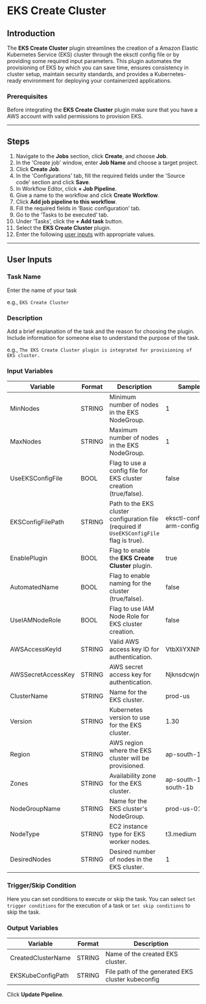 # EKS Create Cluster

## Introduction
The **EKS Create Cluster** plugin streamlines the creation of a Amazon Elastic Kubernetes Service (EKS) cluster through the eksctl config file or by providing some required input parameters. This plugin automates the provisioning of EKS by which you can save time, ensures consistency in cluster setup, maintain security standards, and provides a Kubernetes-ready environment for deploying your containerized applications.

### Prerequisites
Before integrating the **EKS Create Cluster** plugin make sure that you have a AWS account with valid permissions to provision EKS.

---

## Steps
1. Navigate to the **Jobs** section, click **Create**, and choose **Job**.
2. In the 'Create job' window, enter **Job Name** and choose a target project.
3. Click **Create Job**.
4. In the 'Configurations' tab, fill the required fields under the 'Source code' section and click **Save**.
5. In Workflow Editor, click **+ Job Pipeline**.
6. Give a name to the workflow and click **Create Workflow**.
7. Click **Add job pipeline to this workflow**.
8. Fill the required fields in ‘Basic configuration’ tab.
9. Go to the ‘Tasks to be executed’ tab.
10. Under ‘Tasks’, click the **+ Add task** button.
11. Select the **EKS Create Cluster** plugin.
12. Enter the following [user inputs](#user-inputs) with appropriate values.
---

## User Inputs

### Task Name
Enter the name of your task 

e.g., `EKS Create Cluster`

### Description
Add a brief explanation of the task and the reason for choosing the plugin. Include information for someone else to understand the purpose of the task.

e.g., `The EKS Create Cluster plugin is integrated for provisioning of EKS cluster.`

### Input Variables

| Variable                 | Format       | Description | Sample Value |
| ------------------------ | ------------ | ----------- | ------------ |
|   MinNodes               | STRING       | Minimum number of nodes in the EKS NodeGroup.          |      1        |
|   MaxNodes               | STRING       | Maximum number of nodes in the EKS NodeGroup.          |      1        |
|   UseEKSConfigFile       | BOOL         | Flag to use a config file for EKS cluster creation (true/false).    |      false        |
|   EKSConfigFilePath      | STRING       | Path to the EKS cluster configuration file (required if `UseEKSConfigFile` flag is true).|      eksctl-configs/eks-arm-config.yaml        |
|   EnablePlugin           | BOOL         | Flag to enable the **EKS Create Cluster** plugin.      |      true        |
|   AutomatedName          | BOOL         | Flag to enable naming for the cluster (true/false).                  |    false          |
|   UseIAMNodeRole         | BOOL         | Flag to use IAM Node Role for EKS cluster creation.    |    false          |
|   AWSAccessKeyId         | STRING       | Valid AWS access key ID for authentication.            |   VtbXliYXNlNjR2YWx1           |
|   AWSSecretAccessKey     | STRING       | AWS secret access key for authentication.              |   Njknsdcwjnchwjn34nk          |
|   ClusterName            | STRING       | Name for the EKS cluster.                              |   prod-us           |
|   Version                | STRING       | Kubernetes version to use for the EKS cluster.         |    1.30          |
|   Region                 | STRING       | AWS region where the EKS cluster will be provisioned.  |    ap-south-1          |
|   Zones                  | STRING       | Availability zone for the EKS cluster.                 |    ap-south-1a,ap-south-1b          | 
|   NodeGroupName          | STRING       | Name for the EKS cluster's NodeGroup.                  |   prod-us-01           |
|   NodeType               | STRING       | EC2 instance type for EKS worker nodes.                |   t3.medium           |
|   DesiredNodes           | STRING       | Desired number of nodes in the EKS cluster.            |     1         |


### Trigger/Skip Condition
Here you can set conditions to execute or skip the task. You can select `Set trigger conditions` for the execution of a task or `Set skip conditions` to skip the task.

### Output Variables
| Variable                 | Format       | Description | 
| ------------------------ | ------------ | ----------- |
| CreatedClusterName       | STRING       | Name of the created EKS cluster. |   
| EKSKubeConfigPath        | STRING       | File path of the generated EKS cluster kubeconfig   |


Click **Update Pipeline**.


